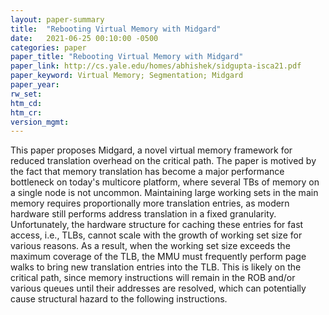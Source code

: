 ```yaml
---
layout: paper-summary
title:  "Rebooting Virtual Memory with Midgard"
date:   2021-06-25 00:10:00 -0500
categories: paper
paper_title: "Rebooting Virtual Memory with Midgard"
paper_link: http://cs.yale.edu/homes/abhishek/sidgupta-isca21.pdf
paper_keyword: Virtual Memory; Segmentation; Midgard
paper_year: 
rw_set:
htm_cd:
htm_cr:
version_mgmt:
---
```


This paper proposes Midgard, a novel virtual memory framework for reduced translation overhead on the critical path.
The paper is motived by the fact that memory translation has become a major performance bottleneck on today's multicore
platform, where several TBs of memory on a single node is not uncommon.
Maintaining large working sets in the main memory requires proportionally more translation entries, as modern hardware 
still performs address translation in a fixed granularity.
Unfortunately, the hardware structure for caching these entries for fast access, i.e., TLBs, cannot scale with the 
growth of working set size for various reasons. As a result, when the working set size exceeds the maximum coverage 
of the TLB, the MMU must frequently perform page walks to bring new translation entries into the TLB.
This is likely on the critical path, since memory instructions will remain in the ROB and/or various queues until
their addresses are resolved, which can potentially cause structural hazard to the following instructions. 
